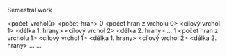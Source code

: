 Semestral work

<počet-vrcholů> <počet-hran>
0 <počet hran z vrcholu 0> <cílový vrchol 1> <délka 1. hrany> <cílový vrchol 2> <délka 2. hrany> ...
1 <počet hran z vrcholu 1> <cílový vrchol 1> <délka 1. hrany> <cílový vrchol 2> <délka 2. hrany> ...
...